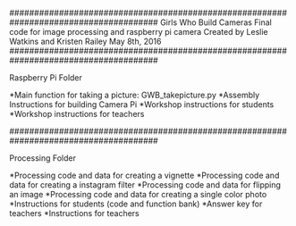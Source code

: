 ######################################################################################
Girls Who Build Cameras
Final code for image processing and raspberry pi camera
Created by Leslie Watkins and Kristen Railey
May 8th, 2016
######################################################################################

Raspberry Pi Folder

*Main function for taking a picture: GWB_takepicture.py
*Assembly Instructions for building Camera Pi
*Workshop instructions for students
*Workshop instructions for teachers

######################################################################################

Processing Folder

*Processing code and data for creating a vignette
*Processing code and data for creating a instagram filter
*Processing code and data for flipping an image
*Processing code and data for creating a single color photo
*Instructions for students (code and function bank)
*Answer key for teachers
*Instructions for teachers

